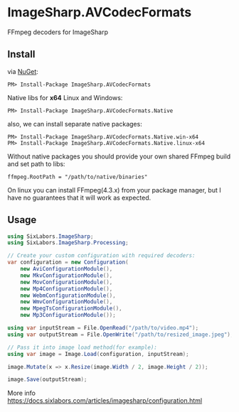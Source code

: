 # ImageSharp.AVCodecFormats
FFmpeg decoders for ImageSharp

## Install
via [NuGet](https://www.nuget.org/packages/ImageSharp.AVCodecFormats):
```
PM> Install-Package ImageSharp.AVCodecFormats
```
Native libs for **x64** Linux and Windows:
```
PM> Install-Package ImageSharp.AVCodecFormats.Native
```
also, we can install separate native packages:

```
PM> Install-Package ImageSharp.AVCodecFormats.Native.win-x64
PM> Install-Package ImageSharp.AVCodecFormats.Native.linux-x64
```

Without native packages you should provide your own shared FFmpeg build and set path to libs:

`ffmpeg.RootPath = "/path/to/native/binaries"`

On linux you can install FFmpeg(4.3.x) from your package manager, but I have no guarantees that it will work as expected.

## Usage

```C#
using SixLabors.ImageSharp;
using SixLabors.ImageSharp.Processing;

// Create your custom configuration with required decoders:
var configuration = new Configuration(
    new AviConfigurationModule(),
    new MkvConfigurationModule(),
    new MovConfigurationModule(),
    new Mp4ConfigurationModule(),
    new WebmConfigurationModule(),
    new WmvConfigurationModule(),
    new MpegTsConfigurationModule(),
    new Mp3ConfigurationModule());

using var inputStream = File.OpenRead("/path/to/video.mp4");
using var outputStream = File.OpenWrite("/path/to/resized_image.jpeg");

// Pass it into image load method(for example):
using var image = Image.Load(configuration, inputStream);

image.Mutate(x => x.Resize(image.Width / 2, image.Height / 2)); 

image.Save(outputStream);
```
More info <https://docs.sixlabors.com/articles/imagesharp/configuration.html>
